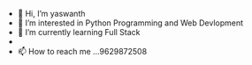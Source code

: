 - 👋 Hi, I’m yaswanth
- 👀 I’m interested in Python Programming and Web Devlopment
- 🌱 I’m currently learning Full Stack
- 
- 📫 How to reach me ...9629872508

<!---
yaswanth841-841/yaswanth841-841 is a ✨ special ✨ repository because its `README.md` (this file) appears on your GitHub profile.
You can click the Preview link to take a look at your changes.
--->
